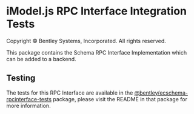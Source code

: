 ﻿# iModel.js RPC Interface Integration Tests

Copyright © Bentley Systems, Incorporated. All rights reserved.

This package contains the Schema RPC Interface Implementation which can be added to a backend.

## Testing

The tests for this RPC Interface are available in the [@bentley/ecschema-rpcinterface-tests](https://www.npmjs.com/package/@bentley/ecschema-rpcinterface-tests) package, please visit the README in that package for more information.
